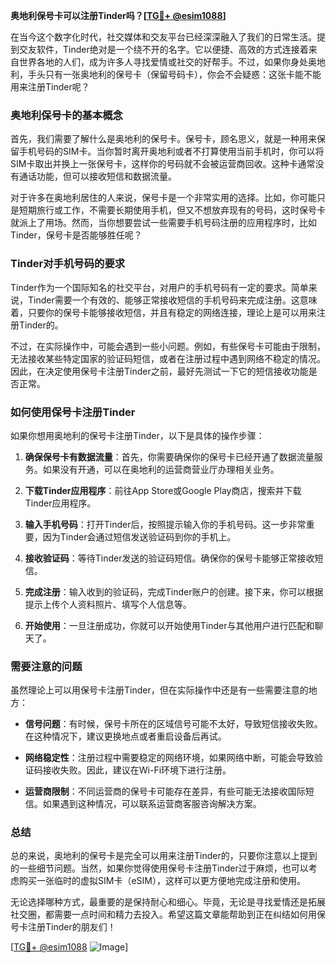 **奥地利保号卡可以注册Tinder吗？[[TG💪+ @esim1088](https://t.me/s/esim1088)]**

在当今这个数字化时代，社交媒体和交友平台已经深深融入了我们的日常生活。提到交友软件，Tinder绝对是一个绕不开的名字。它以便捷、高效的方式连接着来自世界各地的人们，成为许多人寻找爱情或社交的好帮手。不过，如果你身处奥地利，手头只有一张奥地利的保号卡（保留号码卡），你会不会疑惑：这张卡能不能用来注册Tinder呢？

### 奥地利保号卡的基本概念

首先，我们需要了解什么是奥地利的保号卡。保号卡，顾名思义，就是一种用来保留手机号码的SIM卡。当你暂时离开奥地利或者不打算使用当前手机时，你可以将SIM卡取出并换上一张保号卡，这样你的号码就不会被运营商回收。这种卡通常没有通话功能，但可以接收短信和数据流量。

对于许多在奥地利居住的人来说，保号卡是一个非常实用的选择。比如，你可能只是短期旅行或工作，不需要长期使用手机，但又不想放弃现有的号码，这时保号卡就派上了用场。然而，当你想要尝试一些需要手机号码注册的应用程序时，比如Tinder，保号卡是否能够胜任呢？

### Tinder对手机号码的要求

Tinder作为一个国际知名的社交平台，对用户的手机号码有一定的要求。简单来说，Tinder需要一个有效的、能够正常接收短信的手机号码来完成注册。这意味着，只要你的保号卡能够接收短信，并且有稳定的网络连接，理论上是可以用来注册Tinder的。

不过，在实际操作中，可能会遇到一些小问题。例如，有些保号卡可能由于限制，无法接收某些特定国家的验证码短信，或者在注册过程中遇到网络不稳定的情况。因此，在决定使用保号卡注册Tinder之前，最好先测试一下它的短信接收功能是否正常。

### 如何使用保号卡注册Tinder

如果你想用奥地利的保号卡注册Tinder，以下是具体的操作步骤：

1. **确保保号卡有数据流量**：首先，你需要确保你的保号卡已经开通了数据流量服务。如果没有开通，可以在奥地利的运营商营业厅办理相关业务。

2. **下载Tinder应用程序**：前往App Store或Google Play商店，搜索并下载Tinder应用程序。

3. **输入手机号码**：打开Tinder后，按照提示输入你的手机号码。这一步非常重要，因为Tinder会通过短信发送验证码到你的手机上。

4. **接收验证码**：等待Tinder发送的验证码短信。确保你的保号卡能够正常接收短信。

5. **完成注册**：输入收到的验证码，完成Tinder账户的创建。接下来，你可以根据提示上传个人资料照片、填写个人信息等。

6. **开始使用**：一旦注册成功，你就可以开始使用Tinder与其他用户进行匹配和聊天了。

### 需要注意的问题

虽然理论上可以用保号卡注册Tinder，但在实际操作中还是有一些需要注意的地方：

- **信号问题**：有时候，保号卡所在的区域信号可能不太好，导致短信接收失败。在这种情况下，建议更换地点或者重启设备后再试。
  
- **网络稳定性**：注册过程中需要稳定的网络环境，如果网络中断，可能会导致验证码接收失败。因此，建议在Wi-Fi环境下进行注册。

- **运营商限制**：不同运营商的保号卡可能存在差异，有些可能无法接收国际短信。如果遇到这种情况，可以联系运营商客服咨询解决方案。

### 总结

总的来说，奥地利的保号卡是完全可以用来注册Tinder的，只要你注意以上提到的一些细节问题。当然，如果你觉得使用保号卡注册Tinder过于麻烦，也可以考虑购买一张临时的虚拟SIM卡（eSIM），这样可以更方便地完成注册和使用。

无论选择哪种方式，最重要的是保持耐心和细心。毕竟，无论是寻找爱情还是拓展社交圈，都需要一点时间和精力去投入。希望这篇文章能帮助到正在纠结如何用保号卡注册Tinder的朋友们！

[[TG💪+ @esim1088](https://t.me/s/esim1088) ![Image](https://i.postimg.cc/4NQfJmqS/Snipaste-2025-05-13-00-14-12.png)]